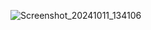 ![Screenshot_20241011_134106](https://github.com/user-attachments/assets/458b18a6-ca52-4116-b354-0d311e86e96a)
